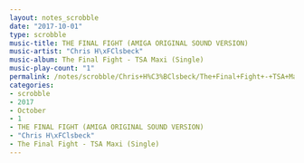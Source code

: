 ```yaml
---
layout: notes_scrobble
date: "2017-10-01"
type: scrobble
music-title: THE FINAL FIGHT (AMIGA ORIGINAL SOUND VERSION)
music-artist: "Chris H\xFClsbeck"
music-album: The Final Fight - TSA Maxi (Single)
music-play-count: "1"
permalink: /notes/scrobble/Chris+H%C3%BClsbeck/The+Final+Fight+-+TSA+Maxi+%28Single%29/a40ed4d9b1fcc3253dcf2c0f5389482f7813718a.html
categories:
- scrobble
- 2017
- October
- 1
- THE FINAL FIGHT (AMIGA ORIGINAL SOUND VERSION)
- "Chris H\xFClsbeck"
- The Final Fight - TSA Maxi (Single)
---
```

